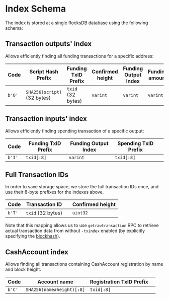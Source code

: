 # Index Schema

The index is stored at a single RocksDB database using the following schema:

## Transaction outputs' index

Allows efficiently finding all funding transactions for a specific address:

|  Code  | Script Hash Prefix           | Funding TxID Prefix   | Confirmed height | Funding Output Index | Funding amount |   |
| ------ | ---------------------------- | --------------------- | -----------------| -------------------- | -------------- | - |
| `b'O'` | `SHA256(script)` (32 bytes)  | `txid` (32 bytes)     | `varint`         | `varint`             | `varint`       |   |

## Transaction inputs' index

Allows efficiently finding spending transaction of a specific output:

|  Code  | Funding TxID Prefix  | Funding Output Index  | Spending TxID Prefix  |   |
| ------ | -------------------- | --------------------- | --------------------- | - |
| `b'I'` | `txid[:8]`           | `varint`              | `txid[:8]`            |   |


## Full Transaction IDs

In order to save storage space, we store the full transaction IDs once, and use their 8-byte prefixes for the indexes above.

|  Code  | Transaction ID    |   | Confirmed height   |
| ------ | ----------------- | - | ------------------ |
| `b'T'` | `txid` (32 bytes) |   | `uint32`           |

Note that this mapping allows us to use `getrawtransaction` RPC to retrieve actual transaction data from without `-txindex` enabled
(by explicitly specifying the [blockhash](https://github.com/bitcoin/bitcoin/commit/497d0e014cc79d46531d570e74e4aeae72db602d)).

## CashAccount index

Allows finding all transactions containing CashAccount registration by name and block height.

|  Code  | Account name              | Registration TxID Prefix   |   |
| ------ | ------------------------- | -------------------------- | - |
| `b'C'` | `SHA256(name#height)[:8]` | `txid[:8]`                 |   |
